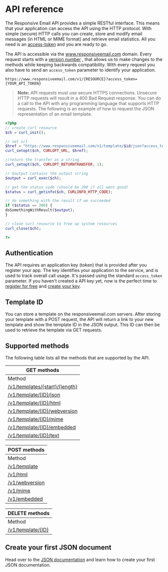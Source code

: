 # API reference
The Responsive Email API provides a simple RESTful interface. This means that your application can access the API using the HTTP protocol. With simple (secure) HTTP calls you can create, store and modify email messages (in HTML or MIME format) and retrieve email statistics. All you need is an [access-token](/app/#/admin/api-access) and you are ready to go. 

The API is accessible via the www.responsiveemail.com domain. Every request starts with a [version number](/support/api/versions) , that allows us to make changes to the methods while keeping backwards compatibility. With every request you also have to send an `access_token` parameter to identify your application.

```
https://www.responsiveemail.com/v1/{RESOURCE}?access_token={YOUR_API_TOKEN}
```
> **Note:** API requests must use secure HTTPS connections. Unsecure HTTP requests will result in a 400 Bad Request response. You can do a call to the API with any programming language that supports HTTP requests. The following is an example of how to request the JSON representation of an email template.

```php
<?php
// create curl resource
$ch = curl_init();

// set url
$href = "https://www.responsiveemail.com/v1/template/$id/json?access_token=$token";
curl_setopt($ch, CURLOPT_URL, $href);

//return the transfer as a string
curl_setopt($ch, CURLOPT_RETURNTRANSFER, 1);

// $output contains the output string
$output = curl_exec($ch);

// get the status code (should be 200 if all went good)
$status = curl_getinfo($ch, CURLINFO_HTTP_CODE);

// do something with the result if we succeeded
if ($status == 200) {
doSomethingWithResult($output);
}

// close curl resource to free up system resources
curl_close($ch);

?>
```

## Authentication

The API requires an application key (token) that is provided after you register your app. The key identifies your application to the service, and is used to track overall call usage. It's passed using the standard `access_token` parameter. If you haven't created a API key yet, now is the perfect time to [register for free](/app/#/menu/register "register for free") and [create your key](/app/#/admin/responsive-api "create your key").

## Template ID

You can store a template on the responsiveemail.com servers. After storing your template with a POST request, the API will return a link to your new template and show the template ID in the JSON output. This ID can then be used to retrieve the template via GET requests.

## Supported methods

The following table lists all the methods that are supported by the API.

| GET methods |
| --- |
| Method | Description |
| [/v1/templates/{start}/{length}](/support/api/get-templates/) | Returns a list of your templates |
| [/v1/template/{ID}/json](/support/api/get-template-json) | Returns the JSON representation of an email template. |
| [/v1/template/{ID}/html](/support/api/get-template-html) | Returns the HTML representation of an email for use inside an email. |
| [/v1/template/{ID}/webversion](/support/api/get-template-webversion) | Returns the HTML representation of an email for us as a webversion. |
| [/v1/template/{ID}/mime](/support/api/get-template-mime) | Returns the MIME representation of an email, with externally hosted images |
| [/v1/template/{ID}/embedded](/support/api/get-template-embedded) | Returns the MIME representation of an email, with embedded images |
| [/v1/template/{ID}/text](/support/api/get-template-text) | Returns the text version of an email. |

| POST methods |
| --- |
| Method | Description |
| [/v1/template](/support/api/post-template) | Store a new template. |
| [/v1/html](/support/api/post-html) | Convert JSON input into a responsive HTML email, without creating a template resource |
| [/v1/webversion](/support/api/post-webversion) | Convert JSON input into a responsive website, without creating a template resource |
| [/v1/mime](/support/api/post-mime) | Convert JSON input into MIME with externally hosted images, without creating a template resource |
| [/v1/embedded](/support/api/post-embedded) | Convert JSON input into MIME with embedded images, without creating a template resource |

| DELETE methods |
| --- |
| Method | Description |
| [/v1/template/{ID}](/support/api/delete-template) | Remove an existing template. |

## Create your first JSON document
Head over to the [JSON documentation](/support/json/introduction "JSON documentation") and learn how to create your first JSON documentation.
